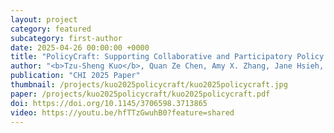 ```yaml
---
layout: project
category: featured
subcategory: first-author
date: 2025-04-26 00:00:00 +0000
title: "PolicyCraft: Supporting Collaborative and Participatory Policy Design through Case-Grounded Deliberation"
author: "<b>Tzu-Sheng Kuo</b>, Quan Ze Chen, Amy X. Zhang, Jane Hsieh, Haiyi Zhu<sup>‡</sup>, Kenneth Holstein<sup>‡</sup>"
publication: "CHI 2025 Paper"
thumbnail: /projects/kuo2025policycraft/kuo2025policycraft.jpg
paper: /projects/kuo2025policycraft/kuo2025policycraft.pdf
doi: https://doi.org/10.1145/3706598.3713865
video: https://youtu.be/hfTTzGwuhB0?feature=shared
---
```

